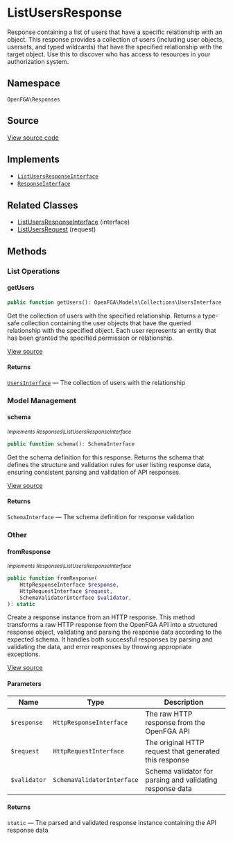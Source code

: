 # ListUsersResponse

Response containing a list of users that have a specific relationship with an object. This response provides a collection of users (including user objects, usersets, and typed wildcards) that have the specified relationship with the target object. Use this to discover who has access to resources in your authorization system.

## Namespace

`OpenFGA\Responses`

## Source

[View source code](https://github.com/evansims/openfga-php/blob/main/src/Responses/ListUsersResponse.php)

## Implements

* [`ListUsersResponseInterface`](ListUsersResponseInterface.md)
* [`ResponseInterface`](ResponseInterface.md)

## Related Classes

* [ListUsersResponseInterface](Responses/ListUsersResponseInterface.md) (interface)
* [ListUsersRequest](Requests/ListUsersRequest.md) (request)

## Methods

### List Operations

#### getUsers

```php
public function getUsers(): OpenFGA\Models\Collections\UsersInterface

```

Get the collection of users with the specified relationship. Returns a type-safe collection containing the user objects that have the queried relationship with the specified object. Each user represents an entity that has been granted the specified permission or relationship.

[View source](https://github.com/evansims/openfga-php/blob/main/src/Responses/ListUsersResponse.php#L97)

#### Returns

[`UsersInterface`](Models/Collections/UsersInterface.md) — The collection of users with the relationship

### Model Management

#### schema

*<small>Implements Responses\ListUsersResponseInterface</small>*

```php
public function schema(): SchemaInterface

```

Get the schema definition for this response. Returns the schema that defines the structure and validation rules for user listing response data, ensuring consistent parsing and validation of API responses.

[View source](https://github.com/evansims/openfga-php/blob/main/src/Responses/ListUsersResponseInterface.php#L35)

#### Returns

`SchemaInterface` — The schema definition for response validation

### Other

#### fromResponse

*<small>Implements Responses\ListUsersResponseInterface</small>*

```php
public function fromResponse(
    HttpResponseInterface $response,
    HttpRequestInterface $request,
    SchemaValidatorInterface $validator,
): static

```

Create a response instance from an HTTP response. This method transforms a raw HTTP response from the OpenFGA API into a structured response object, validating and parsing the response data according to the expected schema. It handles both successful responses by parsing and validating the data, and error responses by throwing appropriate exceptions.

[View source](https://github.com/evansims/openfga-php/blob/main/src/Responses/ResponseInterface.php#L44)

#### Parameters

| Name         | Type                       | Description                                               |
| ------------ | -------------------------- | --------------------------------------------------------- |
| `$response`  | `HttpResponseInterface`    | The raw HTTP response from the OpenFGA API                |
| `$request`   | `HttpRequestInterface`     | The original HTTP request that generated this response    |
| `$validator` | `SchemaValidatorInterface` | Schema validator for parsing and validating response data |

#### Returns

`static` — The parsed and validated response instance containing the API response data
